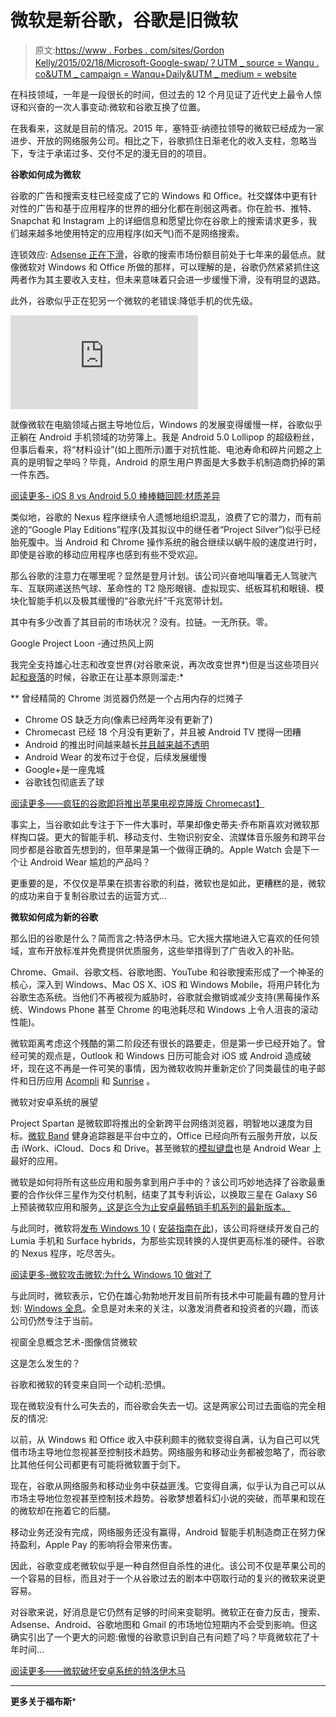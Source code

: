 # 微软是新谷歌，谷歌是旧微软

> 原文:[https://www . Forbes . com/sites/Gordon Kelly/2015/02/18/Microsoft-Google-swap/？UTM _ source = Wanqu . co&UTM _ campaign = Wanqu+Daily&UTM _ medium = website](https://www.forbes.com/sites/gordonkelly/2015/02/18/microsoft-google-swap/?utm_source=wanqu.co&utm_campaign=Wanqu+Daily&utm_medium=website)

在科技领域，一年是一段很长的时间，但过去的 12 个月见证了近代史上最令人惊讶和兴奋的一次人事变动:微软和谷歌互换了位置。

在我看来，这就是目前的情况。2015 年，塞特亚·纳德拉领导的微软已经成为一家进步、开放的网络服务公司。相比之下，谷歌抓住日渐老化的收入支柱，忽略当下，专注于承诺过多、交付不足的漫无目的的项目。

**谷歌如何成为微软**

谷歌的广告和搜索支柱已经变成了它的 Windows 和 Office。社交媒体中更有针对性的广告和基于应用程序的世界的细分化都在削弱这两者。你在脸书、推特、Snapchat 和 Instagram 上的详细信息和愿望比你在谷歌上的搜索请求更多，我们越来越多地使用特定的应用程序(如天气)而不是网络搜索。

连锁效应: [Adsense 正在下滑](http://www.nytimes.com/2015/02/12/technology/personaltech/googles-time-at-the-top-may-be-nearing-its-end.html)，谷歌的搜索市场份额目前处于七年来的最低点。就像微软对 Windows 和 Office 所做的那样，可以理解的是，谷歌仍然紧紧抓住这两者作为其主要收入支柱，但未来意味着只会进一步缓慢下滑，没有明显的退路。

此外，谷歌似乎正在犯另一个微软的老错误:降低手机的优先级。

<iframe class="youtube-player" type="text/html" src="https://www.youtube.com/embed/Q8TXgCzxEnw" frameborder="0" scrolling="no">视频</iframe>

 <fbs-ad position="inread" progressive="" ad-id="article-0-inread" aria-hidden="true" role="presentation">就像微软在电脑领域占据主导地位后，Windows 的发展变得缓慢一样，谷歌似乎正躺在 Android 手机领域的功劳簿上。我是 Android 5.0 Lollipop 的超级粉丝，但事后看来，将“材料设计”(如上图所示)置于对抗性能、电池寿命和碎片问题之上真的是明智之举吗？毕竟，Android 的原生用户界面是大多数手机制造商扔掉的第一件东西。

[阅读更多- iOS 8 vs Android 5.0 棒棒糖回顾:材质差异](http://www.forbes.com/sites/gordonkelly/2014/11/07/ios-8-vs-android-5-0-lollipop-review/)

类似地，谷歌的 Nexus 程序继续令人遗憾地组织混乱，浪费了它的潜力，而有前途的“Google Play Editions”程序(及其拟议中的继任者“Project Silver”)似乎已经胎死腹中。当 Android 和 Chrome 操作系统的融合继续以蜗牛般的速度进行时，即使是谷歌的移动应用程序也感到有些不受欢迎。

那么谷歌的注意力在哪里呢？显然是登月计划。该公司兴奋地叫嚷着无人驾驶汽车、互联网递送热气球、革命性的 T2 隐形眼镜、虚拟现实、纸板耳机和眼镜、模块化智能手机以及极其缓慢的“谷歌光纤”千兆宽带计划。

其中有多少改善了其目前的市场状况？没有。拉链。一无所获。零。

 <fbs-accordion>Google Project Loon -通过热风上网</fbs-accordion> 

我完全支持雄心壮志和改变世界(对谷歌来说，再次改变世界*)但是当这些项目兴起[和衰落](http://www.forbes.com/sites/quickerbettertech/2014/04/21/how-google-screwed-up-google-glass/)的时候，谷歌正在让基本原则溜走:*

 **   曾经精简的 Chrome 浏览器仍然是一个占用内存的烂摊子
*   Chrome OS 缺乏方向(像素已经两年没有更新了)
*   Chromecast 已经 18 个月没有更新了，并且被 Android TV 搅得一团糟
*   Android 的推出时间越来越长[并且越来越不透明](http://www.forbes.com/sites/gordonkelly/2015/02/04/google-confirms-android-5-1-lollipop-launches-immediately/)
*   Android Wear 的发布过于仓促，后续发展缓慢
*   Google+是一座鬼城
*   谷歌钱包彻底丢了球

[阅读更多——疯狂的谷歌即将推出苹果电视克隆版 Chromecast】](http://www.forbes.com/sites/gordonkelly/2014/04/08/mad-google-is-about-to-mess-up-chromecast-with-an-apple-tv-clone/)

事实上，当谷歌如此专注于下一件大事时，苹果却像史蒂夫·乔布斯喜欢对微软那样掏口袋。更大的智能手机、移动支付、生物识别安全、流媒体音乐服务和跨平台同步都是谷歌首先想到的，但苹果是第一个做得正确的。Apple Watch 会是下一个让 Android Wear 尴尬的产品吗？

更重要的是，不仅仅是苹果在损害谷歌的利益，微软也是如此，更糟糕的是，微软的成功来自于复制谷歌过去的运营方式...

**微软如何成为新的谷歌**

那么旧的谷歌是什么？简而言之:特洛伊木马。它大摇大摆地进入它喜欢的任何领域，宣布开放标准并免费提供优质服务，这些举措得到了广告收入的补贴。

Chrome、Gmail、谷歌文档、谷歌地图、YouTube 和谷歌搜索形成了一个神圣的核心，深入到 Windows、Mac OS X、iOS 和 Windows Mobile，将用户转化为谷歌生态系统。当他们不再被视为威胁时，谷歌就会撤销或减少支持(黑莓操作系统、Windows Phone 甚至 Chrome 的电池耗尽和 Windows 上令人沮丧的滚动性能)。

微软距离考虑这个残酷的第二阶段还有很长的路要走，但是第一步已经开始了。曾经可笑的观点是，Outlook 和 Windows 日历可能会对 iOS 或 Android 造成破坏，现在这不再是一件可笑的事情，因为微软收购并重新定价了同类最佳的电子邮件和日历应用 [Acompli](http://www.forbes.com/sites/amitchowdhry/2015/01/29/microsoft-outlook-for-ios-android/) 和 [Sunrise](http://www.forbes.com/sites/benkepes/2015/02/04/microsofts-acquisition-of-sunrise-is-a-lesson-in-crossing-the-chasm/) 。

 <fbs-accordion>微软对安卓系统的展望</fbs-accordion> 

Project Spartan 是微软即将推出的全新跨平台网络浏览器，明智地以速度为目标。[微软 Band](http://www.forbes.com/sites/marcochiappetta/2014/12/30/a-few-days-with-the-microsoft-band/) 健身追踪器是平台中立的，Office 已经向所有云服务开放，以反击 iWork、iCloud、Docs 和 Drive。甚至微软的[模拟键盘](http://research.microsoft.com/en-us/um/redmond/projects/analogkeyboard/)也是 Android Wear 上最好的应用。

微软是如何将所有这些应用和服务拿到用户手中的？该公司巧妙地选择了谷歌最重要的合作伙伴三星作为交付机制，结束了其专利诉讼，以换取三星在 Galaxy S6 上预装微软应用和服务[，这是迄今为止安卓最畅销手机系列的最新版本。](http://www.forbes.com/sites/jaymcgregor/2015/02/13/samsung-teams-up-with-microsoft-to-boost-galaxy-s6/)

与此同时，微软将[发布 Windows 10](http://www.forbes.com/sites/tonybradley/2015/01/21/free-windows-10-unravels-key-microsoft-bashing-fodder/) ( [安装指南在此](http://www.forbes.com/sites/gordonkelly/2014/10/01/windows-10-technical-preview-released-how-to-get-the-new-windows/))，该公司将继续开发自己的 Lumia 手机和 Surface hybrids，为那些实现转换的人提供更高标准的硬件。谷歌的 Nexus 程序，吃尽苦头。

[阅读更多-微软攻击微软:为什么 Windows 10 做对了](http://www.forbes.com/sites/gordonkelly/2015/01/26/windows-10-attacks-microsoft/)

与此同时，微软表示，它仍在雄心勃勃地开发目前所有技术中可能最有趣的登月计划: [Windows 全息](http://www.forbes.com/sites/erikkain/2015/01/21/microsoft-augments-reality-with-windows-holographic/)。全息是对未来的关注，以激发消费者和投资者的兴趣，而该公司仍然专注于当前。

 <fbs-accordion>视窗全息概念艺术-图像信贷微软</fbs-accordion> 

这是怎么发生的？

谷歌和微软的转变来自同一个动机:恐惧。

现在微软没有什么可失去的，而谷歌会失去一切。这是两家公司过去面临的完全相反的情况:

以前，从 Windows 和 Office 收入中获利颇丰的微软变得自满，认为自己可以凭借市场主导地位忽视甚至控制技术趋势。网络服务和移动业务都被忽略了，而谷歌比其他任何公司都更有可能将微软置于剑下。

现在，谷歌从网络服务和移动业务中获益匪浅。它变得自满，似乎认为自己可以从市场主导地位忽视甚至控制技术趋势。谷歌梦想着科幻小说的突破，而苹果和现在的微软却在拖着它的后腿。

移动业务还没有完成，网络服务还没有赢得，Android 智能手机制造商正在努力保持盈利，Apple Pay 的影响将会带来伤害。

因此，谷歌变成老微软似乎是一种自然但自杀性的进化。该公司不仅是苹果公司的一个容易的目标，而且对于一个从谷歌过去的剧本中窃取行动的复兴的微软来说更容易。

对谷歌来说，好消息是它仍然有足够的时间来变聪明。微软正在奋力反击，搜索、Adsense、Android、谷歌地图和 Gmail 的市场地位短期内不会受到影响。但这确实引出了一个更大的问题:傲慢的谷歌意识到自己有问题了吗？毕竟微软花了十年时间...

[阅读更多——微软破坏安卓系统的特洛伊木马](http://www.forbes.com/sites/ewanspence/2015/02/18/microsoft-fights-google-android-cyanogen/)

___

**更多关于福布斯***</fbs-ad>
